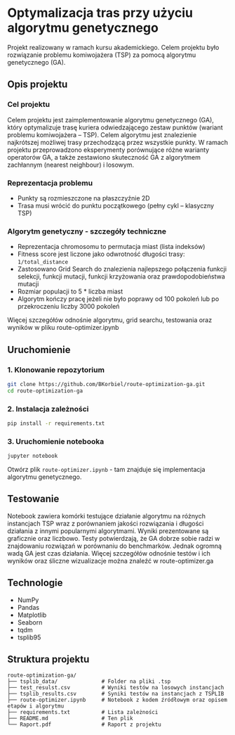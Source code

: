 # Optymalizacja tras przy użyciu algorytmu genetycznego

Projekt realizowany w ramach kursu akademickiego. Celem projektu było rozwiązanie problemu komiwojażera (TSP) za pomocą algorytmu genetycznego (GA).

## Opis projektu
### Cel projektu
Celem projektu jest zaimplementowanie algorytmu genetycznego (GA), który optymalizuje trasę kuriera odwiedzającego zestaw punktów (wariant problemu komiwojażera – TSP). Celem algorytmu jest znalezienie najkrótszej możliwej trasy przechodzącą przez wszystkie punkty. W ramach projektu przeprowadzono eksperymenty porównujące różne warianty operatorów GA, a także zestawiono skuteczność GA z algorytmem zachłannym (nearest neighbour) i losowym.

### Reprezentacja problemu
- Punkty są rozmieszczone na płaszczyźnie 2D
- Trasa musi wrócić do punktu początkowego (pełny cykl – klasyczny TSP)

### Algorytm genetyczny - szczegóły techniczne
- Reprezentacja chromosomu to permutacja miast (lista indeksów)
- Fitness score jest liczone jako odwrotność długości trasy: `1/total_distance`
- Zastosowano Grid Search do znalezienia najlepszego połączenia funkcji selekcji, funkcji mutacji, funkcji krzyżowania oraz prawdopodobieństwa mutacji
- Rozmiar populacji to 5 * liczba miast
- Algorytm kończy pracę jeżeli nie było poprawy od 100 pokoleń lub po przekroczeniu liczby 3000 pokoleń

Więcej szczegółów odnośnie algorytmu, grid searchu, testowania oraz wyników w pliku route-optimizer.ipynb

## Uruchomienie

### 1. Klonowanie repozytorium

```bash
git clone https://github.com/BKorbiel/route-optimization-ga.git
cd route-optimization-ga
```

### 2. Instalacja zależności

```bash
pip install -r requirements.txt
```

### 3. Uruchomienie notebooka

```bash
jupyter notebook
```

Otwórz plik `route-optimizer.ipynb` - tam znajduje się implementacja algorytmu genetycznego.

## Testowanie

Notebook zawiera komórki testujące działanie algorytmu na różnych instancjach TSP wraz z porównaniem jakości rozwiązania i długości działania z innymi popularnymi algorytmami. Wyniki prezentowane są graficznie oraz liczbowo. Testy potwierdzają, że GA dobrze sobie radzi w znajdowaniu rozwiązań w porównaniu do benchmarków. Jednak ogromną wadą GA jest czas działania.
Więcej szczegółów odnośnie testów i ich wyników oraz śliczne wizualizacje można znaleźć w route-optimizer.ga

## Technologie

- NumPy
- Pandas
- Matplotlib
- Seaborn
- tqdm
- tsplib95

## Struktura projektu

```
route-optimization-ga/
├── tsplib_data/              # Folder na pliki .tsp
├── test_resulst.csv          # Wyniki testów na losowych instancjach
├── tsplib_results.csv        # Syniki testów na instancjach z TSPLIB
├── route-optimizer.ipynb     # Notebook z kodem źródłowym oraz opisem etapów i algorytmu
├── requirements.txt          # Lista zależności
├── README.md                 # Ten plik
└── Raport.pdf                # Raport z projektu
```